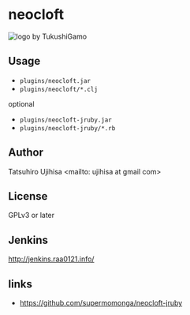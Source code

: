 # neocloft

![logo by TukushiGamo](http://cache.gyazo.com/adfe4c4f5d6889ae9d4780b9d3a31003.png)

## Usage

* `plugins/neocloft.jar`
* `plugins/neocloft/*.clj`

optional

* `plugins/neocloft-jruby.jar`
* `plugins/neocloft-jruby/*.rb`

## Author

Tatsuhiro Ujihisa <mailto: ujihisa at gmail com>

## License

GPLv3 or later

## Jenkins

<http://jenkins.raa0121.info/>

## links

* <https://github.com/supermomonga/neocloft-jruby>
